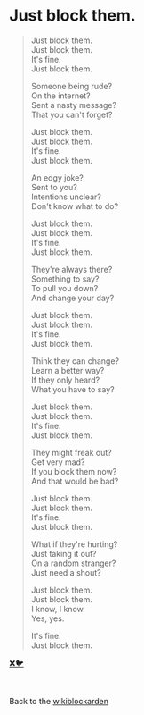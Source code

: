 # Just block them.

> Just block them.<br>
> Just block them.<br>
> It's fine.<br>
> Just block them.
> 
> Someone being rude?<br>
> On the internet?<br>
> Sent a nasty message?<br>
> That you can't forget?
>
> Just block them.<br>
> Just block them.<br>
> It's fine.<br>
> Just block them.
>
> An edgy joke?<br>
> Sent to you?<br>
> Intentions unclear?<br>
> Don't know what to do?
>
> Just block them.<br>
> Just block them.<br>
> It's fine.<br>
> Just block them.
>
> They're always there?<br>
> Something to say?<br>
> To pull you down?<br>
> And change your day?
>
> Just block them.<br>
> Just block them.<br>
> It's fine.<br>
> Just block them.
>
> Think they can change?<br>
> Learn a better way?<br>
> If they only heard?<br>
> What you have to say?
>
> Just block them.<br>
> Just block them.<br>
> It's fine.<br>
> Just block them.
>
> They might freak out?<br>
> Get very mad?<br>
> If you block them now?<br>
> And that would be bad?
>
> Just block them.<br>
> Just block them.<br>
> It's fine.<br>
> Just block them.
>
> What if they're hurting?<br>
> Just taking it out?<br>
> On a random stranger?<br>
> Just need a shout?
>
> Just block them.<br>
> Just block them.<br>
> I know, I know.<br>
> Yes, yes.
>
> It's fine.<br>
> Just block them.

[❌🐦](https://youtu.be/WMJ1H3Ai-qs)

<br>

Back to the [wikiblockarden](/wikiblogarden)
